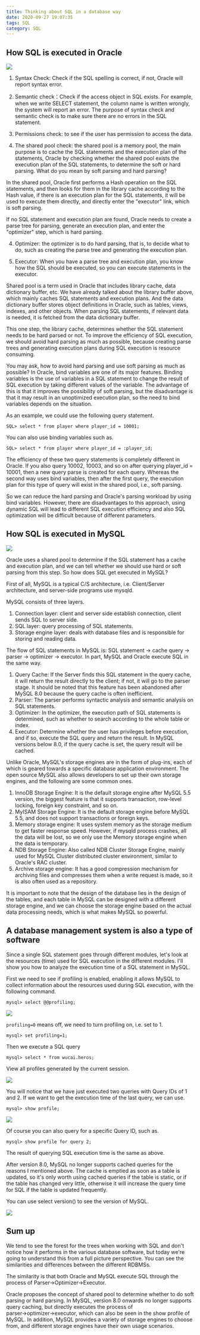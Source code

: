```yaml
---
title: Thinking about SQL in a database way
date: 2020-09-27 19:07:35
tags: SQL
category: SQL
---
```

## How SQL is executed in Oracle

![](1.jpg)

1. Syntax Check: Check if the SQL spelling is correct, if not, Oracle will report syntax error.

2. Semantic check：Check if the access object in SQL exists. For example, when we write SELECT statement, the column name is written wrongly, the system will report an error. The purpose of syntax check and semantic check is to make sure there are no errors in the SQL statement.

3. Permissions check: to see if the user has permission to access the data.

4. The shared pool check: the shared pool is a memory pool, the main purpose is to cache the SQL statements and the execution plan of the statements, Oracle by checking whether the shared pool exists the execution plan of the SQL statements, to determine the soft or hard parsing. What do you mean by soft parsing and hard parsing?

In the shared pool, Oracle first performs a Hash operation on the SQL statements, and then looks for them in the library cache according to the Hash value, if there is an execution plan for the SQL statements, it will be used to execute them directly, and directly enter the "executor" link, which is soft parsing.

If no SQL statement and execution plan are found, Oracle needs to create a parse tree for parsing, generate an execution plan, and enter the "optimizer" step, which is hard parsing.

4. Optimizer: the optimizer is to do hard parsing, that is, to decide what to do, such as creating the parse tree and generating the execution plan.

5. Executor: When you have a parse tree and execution plan, you know how the SQL should be executed, so you can execute statements in the executor.

Shared pool is a term used in Oracle that includes library cache, data dictionary buffer, etc. We have already talked about the library buffer above, which mainly caches SQL statements and execution plans. And the data dictionary buffer stores object definitions in Oracle, such as tables, views, indexes, and other objects. When parsing SQL statements, if relevant data is needed, it is fetched from the data dictionary buffer.

This one step, the library cache, determines whether the SQL statement needs to be hard parsed or not. To improve the efficiency of SQL execution, we should avoid hard parsing as much as possible, because creating parse trees and generating execution plans during SQL execution is resource consuming.

You may ask, how to avoid hard parsing and use soft parsing as much as possible? In Oracle, bind variables are one of its major features. Binding variables is the use of variables in a SQL statement to change the result of SQL execution by taking different values of the variable. The advantage of this is that it improves the possibility of soft parsing, but the disadvantage is that it may result in an unoptimized execution plan, so the need to bind variables depends on the situation.

As an example, we could use the following query statement.

`SQL> select * from player where player_id = 10001;`

You can also use binding variables such as.

`SQL> select * from player where player_id = :player_id;`

The efficiency of these two query statements is completely different in Oracle. If you also query 10002, 10003, and so on after querying player_id = 10001, then a new query parse is created for each query. Whereas the second way uses bind variables, then after the first query, the execution plan for this type of query will exist in the shared pool, i.e., soft parsing.

So we can reduce the hard parsing and Oracle's parsing workload by using bind variables. However, there are disadvantages to this approach, using dynamic SQL will lead to different SQL execution efficiency and also SQL optimization will be difficult because of different parameters.

## How SQL is executed in MySQL

![](573.jpg)

Oracle uses a shared pool to determine if the SQL statement has a cache and execution plan, and we can tell whether we should use hard or soft parsing from this step. So how does SQL get executed in MySQL?

First of all, MySQL is a typical C/S architecture, i.e. Client/Server architecture, and server-side programs use mysqld.

MySQL consists of three layers.

1. Connection layer: client and server side establish connection, client sends SQL to server side.
2. SQL layer: query processing of SQL statements.
3. Storage engine layer: deals with database files and is responsible for storing and reading data.

The flow of SQL statements in MySQL is: SQL statement → cache query → parser → optimizer → executor. In part, MySQL and Oracle execute SQL in the same way.

1. Query Cache: If the Server finds this SQL statement in the query cache, it will return the result directly to the client; if not, it will go to the parser stage. It should be noted that this feature has been abandoned after MySQL 8.0 because the query cache is often inefficient.
2. Parser: The parser performs syntactic analysis and semantic analysis on SQL statements.
3. Optimizer: In the optimizer, the execution path of SQL statements is determined, such as whether to search according to the whole table or index.
4. Executor: Determine whether the user has privileges before execution, and if so, execute the SQL query and return the result. In MySQL versions below 8.0, if the query cache is set, the query result will be cached.

Unlike Oracle, MySQL's storage engines are in the form of plug-ins, each of which is geared towards a specific database application environment. The open source MySQL also allows developers to set up their own storage engines, and the following are some common ones.

1. InnoDB Storage Engine: It is the default storage engine after MySQL 5.5 version, the biggest feature is that it supports transaction, row-level locking, foreign key constraint, and so on.
2. MyISAM Storage Engine: It is the default storage engine before MySQL 5.5, and does not support transactions or foreign keys.
3. Memory storage engine: It uses system memory as the storage medium to get faster response speed. However, if mysqld process crashes, all the data will be lost, so we only use the Memory storage engine when the data is temporary.
4. NDB Storage Engine: Also called NDB Cluster Storage Engine, mainly used for MySQL Cluster distributed cluster environment, similar to Oracle's RAC cluster.
5. Archive storage engine: It has a good compression mechanism for archiving files and compresses them when a write request is made, so it is also often used as a repository.

It is important to note that the design of the database lies in the design of the tables, and each table in MySQL can be designed with a different storage engine, and we can choose the storage engine based on the actual data processing needs, which is what makes MySQL so powerful.

## A database management system is also a type of software
Since a single SQL statement goes through different modules, let's look at the resources (time) used for SQL execution in the different modules. I'll show you how to analyze the execution time of a SQL statement in MySQL.

First we need to see if profiling is enabled, enabling it allows MySQL to collect information about the resources used during SQL execution, with the following command.

`mysql> select @@profiling;`

![](11.jpg)

`profiling=0` means off, we need to turn profiling on, i.e. set to 1.

`mysql> set profiling=1;`

Then we execute a SQL query

`mysql> select * from wucai.heros;`

View all profiles generated by the current session.

![](22.jpg)

You will notice that we have just executed two queries with Query IDs of 1 and 2. If we want to get the execution time of the last query, we can use.

`mysql> show profile;`

![](33.jpg)

Of course you can also query for a specific Query ID, such as.

`mysql> show profile for query 2;`

The result of querying SQL execution time is the same as above.

After version 8.0, MySQL no longer supports cached queries for the reasons I mentioned above. The cache is emptied as soon as a table is updated, so it's only worth using cached queries if the table is static, or if the table has changed very little, otherwise it will increase the query time for SQL if the table is updated frequently.

You can use select version() to see the version of MySQL.

![](44.jpg)

## Sum up
We tend to see the forest for the trees when working with SQL and don't notice how it performs in the various database software, but today we're going to understand this from a full picture perspective. You can see the similarities and differences between the different RDBMSs.

The similarity is that both Oracle and MySQL execute SQL through the process of Parser→Optimizer→Executor.

Oracle proposes the concept of shared pool to determine whether to do soft parsing or hard parsing. In MySQL, version 8.0 onwards no longer supports query caching, but directly executes the process of parser→optimizer→executor, which can also be seen in the show profile of MySQL. In addition, MySQL provides a variety of storage engines to choose from, and different storage engines have their own usage scenarios.
